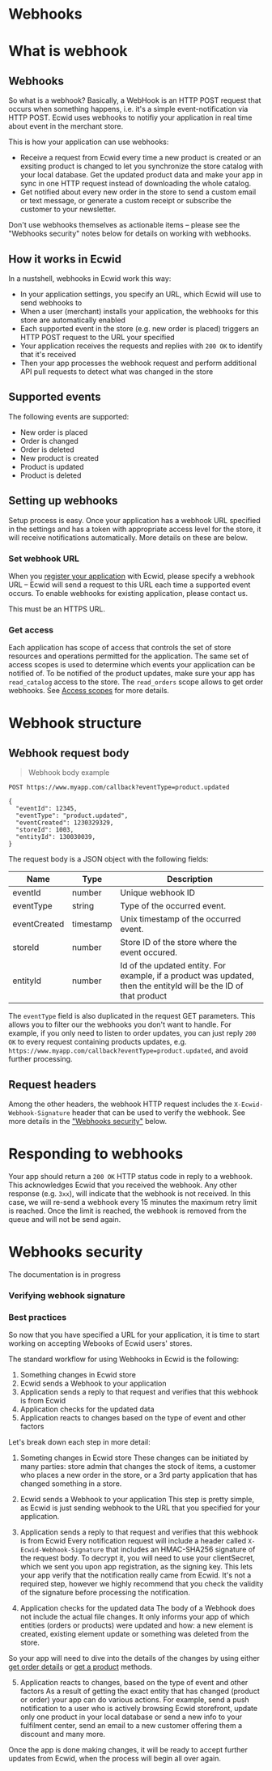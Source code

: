 # Webhooks

# What is webhook

## Webhooks
So what is a webhook? Basically, a WebHook is an HTTP POST request that occurs when something happens, i.e. it's a simple event-notification via HTTP POST. Ecwid uses webhooks to notifiy your application in real time about event in the merchant store. 

This is how your application can use webhooks:

* Receive a request from Ecwid every time a new product is created or an exsiting product is changed to let you synchronize the store catalog with your local database. Get the updated product data and make your app in sync in one HTTP request instead of downloading the whole catalog.
* Get notified about every new order in the store to send a custom email or text message, or generate a custom receipt or subscribe the customer to your newsletter.

<aside class="notice">
Don't use webhooks themselves as actionable items – please see the "Webhooks security" notes below for details on working with webhooks.
</aside>

## How it works in Ecwid

In a nustshell, webhooks in Ecwid work this way:

* In your application settings, you specify an URL, which Ecwid will use to send webhooks to
* When a user (merchant) installs your application, the webhooks for this store are automatically enabled
* Each supported event in the store (e.g. new order is placed) triggers an HTTP POST request to the URL your specified
* Your application receives the requests and replies with `200 OK` to identify that it's received
* Then your app processes the webhook request and perform additional API pull requests to detect what was changed in the store


## Supported events

The following events are supported:

* New order is placed
* Order is changed
* Order is deleted
* New product is created
* Product is updated
* Product is deleted


## Setting up webhooks

Setup process is easy. Once your application has a webhook URL specified in the settings and has a token with appropriate access level for the store, it will receive notifications automatically. More details on these are below.


### Set webhook URL
When you [register your application](#register-your-app-in-ecwid) with Ecwid, please specify a webhook URL – Ecwid will send a request to this URL each time a supported event occurs. To enable webhooks for existing application, please contact us. 

<aside class="notice">
This must be an HTTPS URL. 
</aside>


### Get access
Each application has scope of access that controls the set of store resources and operations permitted for the application. The same set of access scopes is used to determine which events your application can be notified of. To be notified of the product updates, make sure your app has `read_catalog` access to the store. The `read_orders` scope allows to get order webhooks. See [Access scopes](#access-scopes) for more details. 



# Webhook structure


## Webhook request body

> Webhook body example

```
POST https://www.myapp.com/callback?eventType=product.updated

{
  "eventId": 12345,
  "eventType": "product.updated",
  "eventCreated": 1230329329,
  "storeId": 1003,
  "entityId": 130030039,
}
```

The request body is a JSON object with the following fields:

Name | Type | Description
---- | -----| -----------
eventId | number | Unique webhook ID
eventType | string | Type of the occurred event.
eventCreated | timestamp | Unix timestamp of the occurred event.
storeId | number | Store ID of the store where the event occured.
entityId | number | Id of the updated entity. For example, if a product was updated, then the entityId will be the ID of that product


The `eventType` field is also duplicated in the request GET parameters. This allows you to filter our the webhooks you don't want to handle. For example, if you only need to listen to order updates, you can just reply `200 OK` to every request containing products updates, e.g.  `https://www.myapp.com/callback?eventType=product.updated`, and avoid further processing. 


## Request headers
Among the other headers, the webhook HTTP request includes the `X-Ecwid-Webhook-Signature` header that can be used to verify the webhook. See more details in the ["Webhooks security"](#webhooks-security) below.


# Responding to webhooks

Your app should return a `200 OK` HTTP status code in reply to a webhook. This acknowledges Ecwid that you received the webhook. Any other response (e.g. `3xx`), will indicate that the webhook is not received. In this case, we will re-send a webhook every 15 minutes the maximum retry limit is reached. Once the limit is reached, the webhook is removed from the queue and will not be send again.



# Webhooks security

<aside class="notice">
The documentation is in progress
</aside>

### Verifying webhook signature

### Best practices

So now that you have specified a URL for your application, it is time to start working on accepting Webooks of Ecwid users' stores.

The standard workflow for using Webhooks in Ecwid is the following: 
1. Something changes in Ecwid store
2. Ecwid sends a Webhook to your application
3. Application sends a reply to that request and verifies that this webhook is from Ecwid
4. Application checks for the updated data
5. Application reacts to changes based on the type of event and other factors

Let's break down each step in more detail:
1. Someting changes in Ecwid store
These changes can be initiated by many parties: store admin that changes the stock of items, a customer who places a new order in the store, or a 3rd party application that has changed something in a store.

2. Ecwid sends a Webhook to your application
This step is pretty simple, as Ecwid is just sending webhook to the URL that you specified for your application. 

3. Application sends a reply to that request and verifies that this webhook is from Ecwid
Every notification request will include a header called `X-Ecwid-Webhook-Signature` that includes an HMAC-SHA256 signature of the request body. To decrypt it, you will need to use your clientSecret, which we sent you upon app registration, as the signing key. This lets your app verify that the notification really came from Ecwid. It's not a required step, however we highly recommend that you check the validity of the signature before processing the notification.

4. Application checks for the updated data
The body of a Webhook does not include the actual file changes. It only informs your app of which entities (orders or products) were updated and how: a new element is created, existing element update or something was deleted from the store. 

So your app will need to dive into the details of the changes by using either [get order details](#get-order-details) or [get a product](#get-a-product) methods.

5. Application reacts to changes, based on the type of event and other factors
As a result of getting the exact entity that has changed (product or order) your app can do various actions. For example, send a push notification to a user who is actively browsing Ecwid storefront, update only one product in your local database or send a new info to your fulfilment center, send an email to a new customer offering them a discount and many more.

Once the app is done making changes, it will be ready to accept further updates from Ecwid, when the process will begin all over again.
